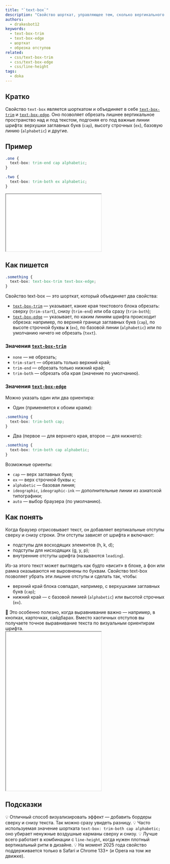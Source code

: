 ```yaml
---
title: "`text-box`"
description: "Свойство шорткат, управляющее тем, сколько вертикального пространства обрезается у текстового блока, чтобы выровнять его по важным типографским линиям."
authors:
  - drakesbot12
keywords:
  - text-box-trim
  - text-box-edge
  - шорткат
  - обрезка отступов
related:
  - css/text-box-trim
  - css/text-box-edge
  - css/line-height
tags:
  - doka
---
```


## Кратко 

Свойство `text-box` является шорткатом и объединяет в себе [`text-box-trim`](css/text-box-trim/) и [`text-box-edge`](css/text-box-edge/). Оно позволяет обрезать лишнее вертикальное пространство над и под текстом, подгоняя его под важные линии шрифта: верхушки заглавных букв (`cap`), высоту строчных (`ex`), базовую линию (`alphabetic`) и другие.

## Пример

```css
.one {
  text-box: trim-end cap alphabetic;
}

.two {
  text-box: trim-both ex alphabetic;
}
```

<iframe title="Два параграфа с разной обрезкой text-box" src="demos/basic/" height="180"></iframe>

## Как пишется

```css
.something {
  text-box: text-box-trim text-box-edge;
}
```

Cвойство text-box — это шорткат, который объединяет два свойства:

- [`text-box-trim`](css/text-box-trim/) — указывает, какие края текстового блока обрезать: сверху (`trim-start`), снизу (`trim-end`) или оба сразу (`trim-both`);
- [`text-box-edge`](css/text-box-edge/) — указывает, по каким линиям шрифта происходит обрезка: например, по верхней границе заглавных букв (`cap`), по высоте строчной буквы **х** (`ex`), по базовой линии (`alphabetic`) или по умолчанию ничего не обрезать (`text`).

### Значения [`text-box-trim`](css/text-box-trim/)

- `none` — не обрезать;
- `trim-start` — обрезать только верхний край;
- `trim-end` — обрезать только нижний край;
- `trim-both` — обрезать оба края (значение по умолчанию).

### Значения [`text-box-edge`](css/text-box-edge/)
Можно указать один или два ориентира:

- Один (применяется к обоим краям):

```css
.something {
  text-box: trim-both cap;
}
```

- Два (первое — для верхнего края, второе — для нижнего):

```css
.something {
  text-box: trim-both cap alphabetic;
}
```

Возможные ориенты:

- `cap` — верх заглавных букв;
- `ex` — верх строчной буквы `x`;
- `alphabetic` — базовая линия;
- `ideographic`, `ideographic-ink` — дополнительные линии из азиатской типографики;
- `auto` — выбор браузера (по умолчанию).


## Как понять

Когда браузер отрисовывает текст, он добавляет вертикальные отступы сверху и снизу строки. Эти отступы зависят от шрифта и включают:

- подступы для восходящих элементов (h, k, d);
- подступы для нисходящих (g, y, p);
- внутренние отступы шрифта (называются `leading`).

Из-за этого текст может выглядеть как будто «висит» в блоке, а фон или рамка оказываются не выровнены по буквам.
Свойство text-box позволяет убрать эти лишние отступы и сделать так, чтобы:

- верхний край блока совпадал, например, с верхушками заглавных букв (`cap`);
- нижний край — с базовой линией (`alphabetic`) или высотой строчных (`ex`).

<aside>
📐 Это особенно полезно, когда выравнивание важно — например, в кнопках, карточках, сайдбарах. Вместо хаотичных отступов вы получаете точное выравнивание текста по визуальным ориентирам шрифта.
</aside>

<iframe title="Интерактивная демка text-box" src="demos/practis/" height="500"></iframe>

## Подсказки

💡 Отличный способ визуализировать эффект — добавить бордеры сверху и снизу текста. Так можно сразу увидеть разницу.
💡 Часто используемая значение шортката `text-box: trim-both cap alphabetic;` оно убирает ненужные воздушные карманы сверху и снизу.
💡 Лучше всего работает в комбинации с `line-height`, когда нужен плотный вертикальный ритм в дизайне.
💡 На момент 2025 года свойство поддерживается только в Safari и Chrome 133+ (и Opera на том же движке).
